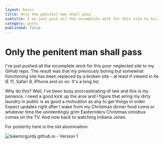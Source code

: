 ```yaml
---
layout: basic
title: Only the penitent man shall pass
subtitle: I've just push all the incomplete work for this site to Git. The result was that my previously boring but somewhat functioning site has been replaced by a broken site...
category: posts
published: false
---
```


# Only the penitent man shall pass

I've just pushed all the incomplete work for this poor neglected site to my GiHub repo. The result was that my previously boring but somewhat functioning site has been replaced by a broken site - at least if viewed in lte IE 11, Safari 8, iPhone and so on. It's a long list.

Why do this? Well, I've been busy procrastinating of late and this is my penance. I need a good kick up the arse and I figure that airing my dirty laundry in public is as good a motivation as any to get things in order. Expect updates right after I wake from my Christmas dinner food coma or whatever time the unrelentingly grim Easternders Christmas omnibus comes on the TV. And now back to watching Indiana Jones.

For posterity here is the old abomination:

![lukemcgurdy.github.io - Version 1](http://lukemcgurdy.github.io/assets/images/site-versions/site-v1.0.jpg)
